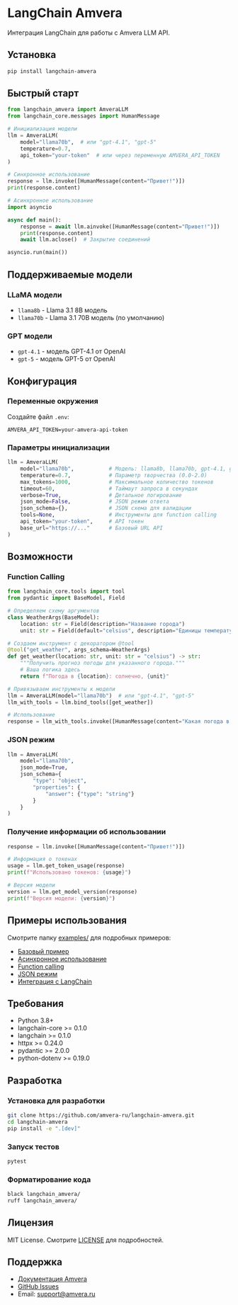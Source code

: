 # LangChain Amvera

Интеграция LangChain для работы с Amvera LLM API.

## Установка

```bash
pip install langchain-amvera
```

## Быстрый старт

```python
from langchain_amvera import AmveraLLM
from langchain_core.messages import HumanMessage

# Инициализация модели
llm = AmveraLLM(
    model="llama70b",  # или "gpt-4.1", "gpt-5"
    temperature=0.7,
    api_token="your-token"  # или через переменную AMVERA_API_TOKEN
)

# Синхронное использование
response = llm.invoke([HumanMessage(content="Привет!")])
print(response.content)

# Асинхронное использование  
import asyncio

async def main():
    response = await llm.ainvoke([HumanMessage(content="Привет!")])
    print(response.content)
    await llm.aclose()  # Закрытие соединений

asyncio.run(main())
```

## Поддерживаемые модели

### LLaMA модели
- `llama8b` - Llama 3.1 8B модель
- `llama70b` - Llama 3.1 70B модель (по умолчанию)

### GPT модели
- `gpt-4.1` - модель GPT-4.1 от OpenAI
- `gpt-5` - модель GPT-5 от OpenAI

## Конфигурация

### Переменные окружения

Создайте файл `.env`:

```env
AMVERA_API_TOKEN=your-amvera-api-token
```

### Параметры инициализации

```python
llm = AmveraLLM(
    model="llama70b",           # Модель: llama8b, llama70b, gpt-4.1, gpt-5
    temperature=0.7,            # Параметр творчества (0.0-2.0)
    max_tokens=1000,            # Максимальное количество токенов
    timeout=60,                 # Таймаут запроса в секундах
    verbose=True,               # Детальное логирование
    json_mode=False,            # JSON режим ответа
    json_schema={},             # JSON схема для валидации
    tools=None,                 # Инструменты для function calling
    api_token="your-token",     # API токен
    base_url="https://..."      # Базовый URL API
)
```

## Возможности

### Function Calling

```python
from langchain_core.tools import tool
from pydantic import BaseModel, Field

# Определяем схему аргументов
class WeatherArgs(BaseModel):
    location: str = Field(description="Название города")
    unit: str = Field(default="celsius", description="Единицы температуры")

# Создаем инструмент с декоратором @tool
@tool("get_weather", args_schema=WeatherArgs)
def get_weather(location: str, unit: str = "celsius") -> str:
    """Получить прогноз погоды для указанного города."""
    # Ваша логика здесь
    return f"Погода в {location}: солнечно, {unit}"

# Привязываем инструменты к модели  
llm = AmveraLLM(model="llama70b")  # или "gpt-4.1", "gpt-5"
llm_with_tools = llm.bind_tools([get_weather])

# Использование
response = llm_with_tools.invoke([HumanMessage(content="Какая погода в Москве?")])
```

### JSON режим

```python
llm = AmveraLLM(
    model="llama70b",
    json_mode=True,
    json_schema={
        "type": "object",
        "properties": {
            "answer": {"type": "string"}
        }
    }
)
```

### Получение информации об использовании

```python
response = llm.invoke([HumanMessage(content="Привет!")])

# Информация о токенах
usage = llm.get_token_usage(response)
print(f"Использовано токенов: {usage}")

# Версия модели
version = llm.get_model_version(response)
print(f"Версия модели: {version}")
```

## Примеры использования

Смотрите папку [examples/](examples/) для подробных примеров:

- [Базовый пример](examples/basic_usage.py)
- [Асинхронное использование](examples/async_usage.py) 
- [Function calling](examples/function_calling.py)
- [JSON режим](examples/json_mode.py)
- [Интеграция с LangChain](examples/langchain_integration.py)

## Требования

- Python 3.8+
- langchain-core >= 0.1.0
- langchain >= 0.1.0
- httpx >= 0.24.0
- pydantic >= 2.0.0
- python-dotenv >= 0.19.0

## Разработка

### Установка для разработки

```bash
git clone https://github.com/amvera-ru/langchain-amvera.git
cd langchain-amvera
pip install -e ".[dev]"
```

### Запуск тестов

```bash
pytest
```

### Форматирование кода

```bash
black langchain_amvera/
ruff langchain_amvera/
```

## Лицензия

MIT License. Смотрите [LICENSE](LICENSE) для подробностей.

## Поддержка

- [Документация Amvera](https://docs.amvera.ru)
- [GitHub Issues](https://github.com/amvera-ru/langchain-amvera/issues)
- Email: support@amvera.ru